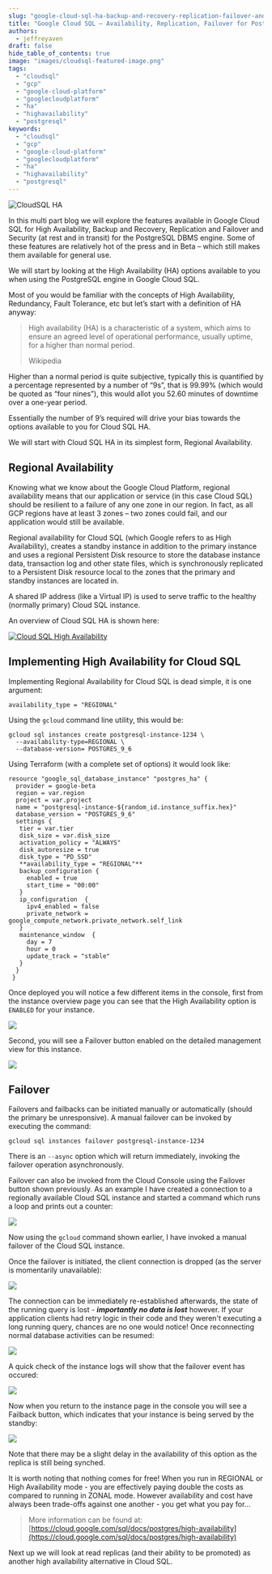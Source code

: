 ```yaml
---
slug: "google-cloud-sql-ha-backup-and-recovery-replication-failover-and-security-for-postgresql"
title: "Google Cloud SQL – Availability, Replication, Failover for PostgreSQL – Part I"
authors:	
  - jeffreyaven
draft: false
hide_table_of_contents: true
image: "images/cloudsql-featured-image.png"
tags: 
  - "cloudsql"
  - "gcp"
  - "google-cloud-platform"
  - "googlecloudplatform"
  - "ha"
  - "highavailability"
  - "postgresql"
keywords:	
  - "cloudsql"
  - "gcp"
  - "google-cloud-platform"
  - "googlecloudplatform"
  - "ha"
  - "highavailability"
  - "postgresql"
---
```


![CloudSQL HA](images/cloudsql-featured-image.png)

In this multi part blog we will explore the features available in Google Cloud SQL for High Availability, Backup and Recovery, Replication and Failover and Security (at rest and in transit) for the PostgreSQL DBMS engine. Some of these features are relatively hot of the press and in Beta – which still makes them available for general use.

We will start by looking at the High Availability (HA) options available to you when using the PostgreSQL engine in Google Cloud SQL.

Most of you would be familiar with the concepts of High Availability, Redundancy, Fault Tolerance, etc but let’s start with a definition of HA anyway:

> High availability (HA) is a characteristic of a system, which aims to ensure an agreed level of operational performance, usually uptime, for a higher than normal period.
> 
> Wikipedia

Higher than a normal period is quite subjective, typically this is quantified by a percentage represented by a number of “9s”, that is 99.99% (which would be quoted as “four nines”), this would allot you 52.60 minutes of downtime over a one-year period.

Essentially the number of 9’s required will drive your bias towards the options available to you for Cloud SQL HA.

We will start with Cloud SQL HA in its simplest form, Regional Availability.

## Regional Availability

Knowing what we know about the Google Cloud Platform, regional availability means that our application or service (in this case Cloud SQL) should be resilient to a failure of any one zone in our region. In fact, as all GCP regions have at least 3 zones – two zones could fail, and our application would still be available.

Regional availability for Cloud SQL (which Google refers to as High Availability), creates a standby instance in addition to the primary instance and uses a regional Persistent Disk resource to store the database instance data, transaction log and other state files, which is synchronously replicated to a Persistent Disk resource local to the zones that the primary and standby instances are located in.

A shared IP address (like a Virtual IP) is used to serve traffic to the healthy (normally primary) Cloud SQL instance.

An overview of Cloud SQL HA is shown here:

[![Cloud SQL High Availability](images/cloud-sql-ha.png)](images/cloud-sql-ha.png)

## Implementing High Availability for Cloud SQL

Implementing Regional Availability for Cloud SQL is dead simple, it is one argument:

```
availability_type = "REGIONAL"
```

Using the `gcloud` command line utility, this would be:

```
gcloud sql instances create postgresql-instance-1234 \
  --availability-type=REGIONAL \
  --database-version= POSTGRES_9_6
```

Using Terraform (with a complete set of options) it would look like:

```
resource "google_sql_database_instance" "postgres_ha" {
  provider = google-beta
  region = var.region
  project = var.project
  name = "postgresql-instance-${random_id.instance_suffix.hex}"
  database_version = "POSTGRES_9_6"
  settings {
   tier = var.tier
   disk_size = var.disk_size
   activation_policy = "ALWAYS"
   disk_autoresize = true
   disk_type = "PD_SSD"
   **availability_type = "REGIONAL"**
   backup_configuration {
     enabled = true
     start_time = "00:00"
   }
   ip_configuration  {
     ipv4_enabled = false
     private_network = google_compute_network.private_network.self_link
   }
   maintenance_window  {
     day = 7
     hour = 0
     update_track = "stable"
   }
  }
 } 
```

Once deployed you will notice a few different items in the console, first from the instance overview page you can see that the High Availability option is `ENABLED` for your instance.

[![](images/cloud-sql-ha-1.png)](images/cloud-sql-ha-1.png)

Second, you will see a Failover button enabled on the detailed management view for this instance.

[![](images/cloud-sql-ha-2.png)](images/cloud-sql-ha-2.png)

## Failover

Failovers and failbacks can be initiated manually or automatically (should the primary be unresponsive). A manual failover can be invoked by executing the command:

```
gcloud sql instances failover postgresql-instance-1234
```

There is an `--async` option which will return immediately, invoking the failover operation asynchronously.

Failover can also be invoked from the Cloud Console using the Failover button shown previously. As an example I have created a connection to a regionally available Cloud SQL instance and started a command which runs a loop and prints out a counter:

[![](images/cloud-sql-ha-3.png)](images/cloud-sql-ha-3.png)

Now using the `gcloud` command shown earlier, I have invoked a manual failover of the Cloud SQL instance.

Once the failover is initiated, the client connection is dropped (as the server is momentarily unavailable):

[![](images/cloud-sql-ha-4.png)](images/cloud-sql-ha-4.png)

The connection can be immediately re-established afterwards, the state of the running query is lost - **_importantly no data is lost_** however. If your application clients had retry logic in their code and they weren't executing a long running query, chances are no one would notice! Once reconnecting normal database activities can be resumed:

[![](images/cloud-sql-ha-5.png)](images/cloud-sql-ha-5.png)

A quick check of the instance logs will show that the failover event has occured:

[![](images/cloud-sql-ha-6.png)](images/cloud-sql-ha-6.png)

Now when you return to the instance page in the console you will see a Failback button, which indicates that your instance is being served by the standby:

[![](images/cloud-sql-ha-7.png)](images/cloud-sql-ha-7.png)

Note that there may be a slight delay in the availability of this option as the replica is still being synched.

It is worth noting that nothing comes for free! When you run in REGIONAL or High Availability mode - you are effectively paying double the costs as compared to running in ZONAL mode. However availability and cost have always been trade-offs against one another - you get what you pay for...

> More information can be found at: [https://cloud.google.com/sql/docs/postgres/high-availability](https://cloud.google.com/sql/docs/postgres/high-availability)

Next up we will look at read replicas (and their ability to be promoted) as another high availability alternative in Cloud SQL.
